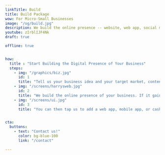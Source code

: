 ```yaml
---
linkTitle: Build
title: Build Package  
wow: For Micro-Small Businesses
image: "/og/build.jpg"
description: We build the online presence -- website, web app, social media, SEO -- for your businesses with minimal money-cost
youtube: zIrblIJF4Nk
draft: true

offline: true


how:
  title : "Start Building the Digital Presence of Your Business"  
  steps:
    - img: "/graphics/biz.jpg"
      id: 1
      title: "Tell us your business idea and your target market, content, etc"  
    - img: "/screens/harrysweb.jpg"
      id: 2
      title: "We build the online presence of your business. If it gains traction within a year, then we hand it over to your control. If it fails, then we either pivot or abandon it just like a startup. In this way, your startup costs will be much lower"
    - img: "/screens/ui.jpg"
      id: 3
      title: "You can then tap us to add a web app, mobile app, or cashless payment in the future, or even try our moneyless system (this last possibility is our <a href='/docs/supereconomics/eaas/'>ultimate goal</a>)"


cta:
  buttons:
    - text: "Contact us!"
      color: bg-blue-100
      link: "/contact"

---
```

